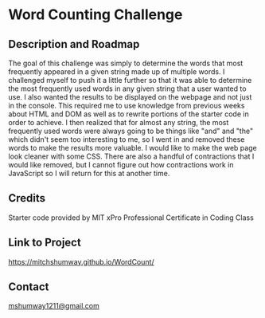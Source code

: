 # Word Counting Challenge

## Description and Roadmap

The goal of this challenge was simply to determine the words that most frequently appeared in a given string made up of multiple words. I challenged myself to push it a little further so that it was able to determine the most frequently used words in any given string that a user wanted to use. I also wanted the results to be displayed on the webpage and not just in the console. This required me to use knowledge from previous weeks about HTML and DOM as well as to rewrite portions of the starter code in order to achieve. I then realized that for almost any string, the most frequently used words were always going to be things like "and" and "the" which didn't seem too interesting to me, so I went in and removed these words to make the results more valuable. I would like to make the web page look cleaner with some CSS. There are also a handful of contractions that I would like removed, but I cannot figure out how contractions work in JavaScript so I will return for this at another time.

## Credits

Starter code provided by MIT xPro Professional Certificate in Coding Class

## Link to Project

https://mitchshumway.github.io/WordCount/

## Contact

mshumway1211@gmail.com
